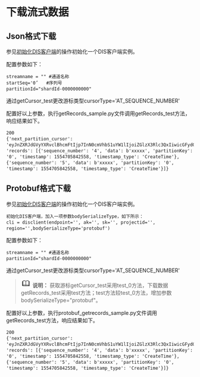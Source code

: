 # 下载流式数据<a name="dgc_06_0036"></a>

## Json格式下载<a name="zh-cn_topic_0122657604_section17452243143216"></a>

参见[初始化DIS客户端](初始化DIS客户端-2.md#dgc_06_0026)的操作初始化一个DIS客户端实例。

配置参数如下：

```
streamname = "" #通道名称
startSeq='0’   #序列号  
partitionId="shardId-0000000000"   
```

通过getCursor\_test更改游标类型cursorType='AT\_SEQUENCE\_NUMBER'

配置好以上参数，执行getRecords\_sample.py文件调用getRecords\_test方法，响应结果如下。

```
200
{'next_partition_cursor': 'eyJnZXRJdGVyYXRvclBhcmFtIjp7InN0cmVhbS1uYW1lIjoiZGlzX3Rlc3QxIiwicGFydGl0aW9uLWlkIjoic2hhcmRJZC0wMDAwMDAwMDAwIiwiY3Vyc29yLXR5cGUiOiJBVF9TRVFVRU5DRV9OVU1CRVIiLCJzdGFydGluZy1zZXF1ZW5jZS1udW1iZXIiOiI2In0sImdlbmVyYXRlVGltZXN0YW1wIjoxNTU0NzA2NTc5MzA5fQ', 'records': [{'sequence_number': '4', 'data': b'xxxxx', 'partitionKey': '0', 'timestamp': 1554705842558, 'timestamp_type': 'CreateTime'}, {'sequence_number': '5', 'data': b'xxxxx', 'partitionKey': '0', 'timestamp': 1554705842558, 'timestamp_type': 'CreateTime'}]}
```

## Protobuf格式下载<a name="zh-cn_topic_0122657604_section12317322153620"></a>

参见[初始化DIS客户端](初始化DIS客户端-2.md#dgc_06_0026)的操作初始化一个DIS客户端实例。

```
初始化DIS客户端，加入一项参数bodySerializeType，如下所示：
cli = disclient(endpoint='', ak='', sk='', projectid='', region='',bodySerializeType='protobuf')
```

配置参数如下：

```
streamname = "" #通道名称
partitionId="shardId-0000000000"   
```

通过getCursor\_test更改游标类型cursorType='AT\_SEQUENCE\_NUMBER'

>![](public_sys-resources/icon-note.gif) **说明：** 
>获取游标getCursor\_test采用test\_0方法，下载数据getRecords\_test采用test方法；test方法较test\_0方法，增加参数bodySerializeType="protobuf"。

配置好以上参数，执行protobuf\_getrecords\_sample.py文件调用getRecords\_test方法，响应结果如下。

```
200
{'next_partition_cursor': 'eyJnZXRJdGVyYXRvclBhcmFtIjp7InN0cmVhbS1uYW1lIjoiZGlzX3Rlc3QxIiwicGFydGl0aW9uLWlkIjoic2hhcmRJZC0wMDAwMDAwMDAwIiwiY3Vyc29yLXR5cGUiOiJBVF9TRVFVRU5DRV9OVU1CRVIiLCJzdGFydGluZy1zZXF1ZW5jZS1udW1iZXIiOiI2In0sImdlbmVyYXRlVGltZXN0YW1wIjoxNTU0NzA2NTc5MzA5fQ', 'records': [{'sequence_number': '4', 'data': b'xxxxx', 'partitionKey': '0', 'timestamp': 1554705842558, 'timestamp_type': 'CreateTime'}, {'sequence_number': '5', 'data': b'xxxxx', 'partitionKey': '0', 'timestamp': 1554705842558, 'timestamp_type': 'CreateTime'}]}
```

